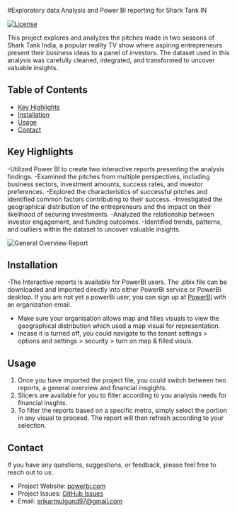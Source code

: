 #Exploratory data Analysis and Power BI reporting for Shark Tank IN 

[![License](https://img.shields.io/badge/License-MIT-blue.svg)](https://opensource.org/licenses/MIT)

This project explores and analyzes the pitches made in two seasons of Shark Tank India, a popular reality TV show where aspiring entrepreneurs present their business ideas to a panel of investors. The dataset used in this analysis was carefully cleaned, integrated, and transformed to uncover valuable insights.

## Table of Contents

- [Key Highlights](#features)
- [Installation](#installation)
- [Usage](#usage)
- [Contact](#contact)

## Key Highlights

-Utilized Power BI to create two interactive reports presenting the analysis findings.
-Examined the pitches from multiple perspectives, including business sectors, investment amounts, success rates, and investor preferences.
-Explored the characteristics of successful pitches and identified common factors contributing to their success.
-Investigated the geographical distribution of the entrepreneurs and the impact on their likelihood of securing investments.
-Analyzed the relationship between investor engagement, and funding outcomes.
-Identified trends, patterns, and outliers within the dataset to uncover valuable insights.

![General Overview Report]([https://example.com/path/to/image.png](https://drive.google.com/file/d/1c2LSNLlruVHFAxyn1NbtiRc5ZiVHSCg5/view?usp=drive_link))


## Installation

-The Interactive reports is available for PowerBI users. The .pbix file can be downloaded and imported directly into either PowerBi service or PowerBi desktop. If you are not yet a powerBi user, you can sign up at [PowerBI](https://app.powerbi.com)  with an organization email. 
- Make sure your organisation allows map and filles visuals to view the geographical distribution which used a map visual for representation. 
- Incase it is turned off, you could navigate to the tenant settings > options and settings > security > turn on map & filled visuls. 

## Usage

1. Once you have imported the project file, you could switch between two reports, a general overview and financial insgights. 
2. Slicers are available for you to filter according to you analysis needs for financial insghts. 
3. To filter the reports based on a specific metro, simply select the portion in any visual to proceed. The report will then refresh according to your selection. 
 

## Contact

If you have any questions, suggestions, or feedback, please feel free to reach out to us:

- Project Website: [powerbi.com](https://app.powerbi.com/groups/me/reports/6bd59391-56e3-46ba-82ef-1119da2e9df0/ReportSection?ctid=e49e2541-0256-4c0c-805d-acbc15571a4c&experience=power-bi)
- Project Issues: [GitHub Issues](https://github.com/Killroy97/yourrepository/issues)
- Email: srikarmulgund97@gmail.com

